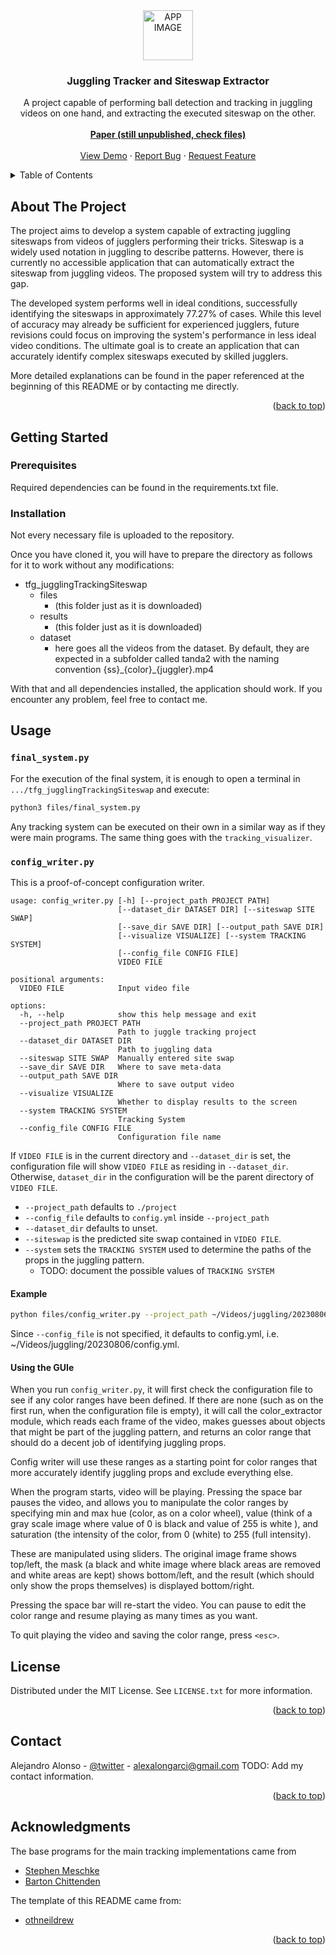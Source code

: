 <div align="center">
  <a href="https://github.com/othneildrew/Best-README-Template">
    <img src="images/logo.png" alt="APP IMAGE" width="80" height="80">
  </a>

  <h3 align="center">Juggling Tracker and Siteswap Extractor</h3>

  <p align="center">
    A project capable of performing ball detection and tracking in juggling videos on one hand, and extracting the executed siteswap on the other.
    <br />
    <br />
    <a href="https://github.com/AlejandroAlonsoG/tfg_jugglingTrackingSiteswap"><strong>Paper (still unpublished, check files)</strong></a>
    <br />
    <br />
    <a href="https://github.com/AlejandroAlonsoG/tfg_jugglingTrackingSiteswap">View Demo</a>
    ·
    <a href="https://github.com/AlejandroAlonsoG/tfg_jugglingTrackingSiteswap/issues">Report Bug</a>
    ·
    <a href="https://github.com/AlejandroAlonsoG/tfg_jugglingTrackingSiteswap/issues">Request Feature</a>
  </p>
</div>

<!-- TABLE OF CONTENTS -->
<details>
  <summary>Table of Contents</summary>
  <ol>
    <li>
      <a href="#about-the-project">About The Project</a>
    </li>
    <li>
      <a href="#getting-started">Getting Started</a>
      <ul>
        <li><a href="#prerequisites">Prerequisites</a></li>
        <li><a href="#installation">Installation</a></li>
      </ul>
    </li>
    <li><a href="#usage">Usage</a></li>
    <li><a href="#license">License</a></li>
    <li><a href="#contact">Contact</a></li>
    <li><a href="#acknowledgments">Acknowledgments</a></li>
  </ol>
</details>

<!-- ABOUT THE PROJECT -->
## About The Project

The project aims to develop a system capable of extracting juggling siteswaps from videos of jugglers performing their tricks. Siteswap is a widely used notation in juggling to describe patterns. However, there is currently no accessible application that can automatically extract the siteswap from juggling videos. The proposed system will try to address this gap.

The developed system performs well in ideal conditions, successfully identifying the siteswaps in approximately 77.27% of cases. While this level of accuracy may already be sufficient for experienced jugglers, future revisions could focus on improving the system's performance in less ideal video conditions. The ultimate goal is to create an application that can accurately identify complex siteswaps executed by skilled jugglers.

More detailed explanations can be found in the paper referenced at the beginning of this README or by contacting me directly.

<p align="right">(<a href="#readme-top">back to top</a>)</p>

<!-- GETTING STARTED -->
## Getting Started

### Prerequisites

Required dependencies can be found in the requirements.txt file.

### Installation

Not every necessary file is uploaded to the repository.

Once you have cloned it, you will have to prepare the directory as follows for it to work without any modifications:

- tfg_jugglingTrackingSiteswap
  - files
    - (this folder just as it is downloaded)
  - results
    - (this folder just as it is downloaded)
  - dataset
    - here goes all the videos from the dataset. By default, they are expected in a subfolder called tanda2 with the naming convention {ss}\_{color}\_{juggler}.mp4




With that and all dependencies installed, the application should work. If you encounter any problem, feel free to contact me.

<!-- USAGE EXAMPLES -->
## Usage

### `final_system.py`

For the execution of the final system, it is enough to open a terminal in `.../tfg_jugglingTrackingSiteswap` and execute:

```bash
python3 files/final_system.py
```

Any tracking system can be executed on their own in a similar way as if they were main programs. The same thing goes with the `tracking_visualizer`.

### `config_writer.py`

This is a proof-of-concept configuration writer.

```
usage: config_writer.py [-h] [--project_path PROJECT PATH]
                        [--dataset_dir DATASET DIR] [--siteswap SITE SWAP]
                        [--save_dir SAVE DIR] [--output_path SAVE DIR]
                        [--visualize VISUALIZE] [--system TRACKING SYSTEM]
                        [--config_file CONFIG FILE]
                        VIDEO FILE

positional arguments:
  VIDEO FILE            Input video file

options:
  -h, --help            show this help message and exit
  --project_path PROJECT PATH
                        Path to juggle tracking project
  --dataset_dir DATASET DIR
                        Path to juggling data
  --siteswap SITE SWAP  Manually entered site swap
  --save_dir SAVE DIR   Where to save meta-data
  --output_path SAVE DIR
                        Where to save output video
  --visualize VISUALIZE
                        Whether to display results to the screen
  --system TRACKING SYSTEM
                        Tracking System
  --config_file CONFIG FILE
                        Configuration file name

```

If `VIDEO FILE` is in the current directory and `--dataset_dir` is set,
the configuration file will show `VIDEO FILE` as residing in `--dataset_dir`.
Otherwise, `dataset_dir` in the configuration will be the parent directory of
`VIDEO FILE`.

* `--project_path` defaults to `./project`
* `--config_file` defaults to `config.yml` inside `--project_path`
* `--dataset_dir` defaults to unset.
* `--siteswap` is the predicted site swap contained in `VIDEO FILE`.
* `--system` sets the `TRACKING SYSTEM` used to determine the paths of the props
in the juggling pattern.
    * TODO: document the possible values of `TRACKING SYSTEM`

#### Example

```bash
python files/config_writer.py --project_path ~/Videos/juggling/20230806 ~/Videos/juggling/20230806/ss3_blue_barton.mp4
```

Since `--config_file` is not specified, it defaults to config.yml, i.e. ~/Videos/juggling/20230806/config.yml. 

#### Using the GUIe

When you run `config_writer.py`, it will first check the configuration file to
see if any color ranges have been defined. If there are none (such as on the first run, when the configuration file is empty), it will call the color\_extractor module, which reads each frame of the video, makes guesses about objects that might be part of the juggling pattern, and returns an color range that should do a decent job of identifying juggling props.

Config writer will use these ranges as a starting point for color ranges that more accurately identify juggling props and exclude everything else.

When the program starts, video will be playing. Pressing the space bar pauses the video, and allows you to manipulate the color ranges by specifying min and max hue (color, as on a color wheel), value (think of a gray scale image where value of 0 is black and value of 255 is white ), and saturation (the intensity of the color, from 0 (white) to 255 (full intensity).

These are manipulated using sliders. The original image frame shows top/left, the mask (a black and white image where black areas are removed and white areas are kept) shows bottom/left, and the result (which should only show the props themselves) is displayed bottom/right.

Pressing the space bar will re-start the video. You can pause to edit the color range and resume playing as many times as you want.

To quit playing the video and saving the color range, press `<esc>`.

<!-- LICENSE -->
## License

Distributed under the MIT License. See `LICENSE.txt` for more information.

<p align="right">(<a href="#readme-top">back to top</a>)</p>

<!-- CONTACT -->
## Contact

Alejandro Alonso - [@twitter](https://twitter.com/MelenalexYT) - alexalongarci@gmail.com
TODO: Add my contact information.

<p align="right">(<a href="#readme-top">back to top</a>)</p>

<!-- ACKNOWLEDGMENTS -->
## Acknowledgments

The base programs for the main tracking implementations came from

* [Stephen Meschke](https://github.com/smeschke/juggling)
* [Barton Chittenden](https://github.com/bartonski/juggling_detector)

The template of this README came from:
* [othneildrew](https://github.com/othneildrew/Best-README-Template/tree/master)

<p align="right">(<a href="#readme-top">back to top</a>)</p>
